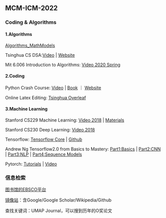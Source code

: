 ## MCM-ICM-2022

### Coding & Algorithms

#### 1.Algorithms

[Algorithms_MathModels](https://github.com/HuangCongQing/Algorithms_MathModels)

Tsinghua CS DSA:[Video](https://www.xuetangx.com/course/THU08091000384/10322765) | [Website](https://dsa.cs.tsinghua.edu.cn/~deng/ds/index.htm)

Mit 6.006 Introduction to Algorithms: [Video 2020 Spring](https://www.bilibili.com/video/BV1gZ4y1X71R)

#### 2.Coding

Python Crash Course: [Video](https://www.bilibili.com/video/BV19t411m7uU) | [Book](https://www.ituring.com.cn/book/2784) ｜ [Website](https://ehmatthes.github.io/pcc/)

Online Latex Editing: [Tsinghua Overleaf](http://overleaf.tsinghua.edu.cn)

#### 3.Machine Learning

Stanford CS229 Machine Learning: [Video 2018](https://www.bilibili.com/video/BV1JE411w7Ub) | [Materials](https://github.com/maxim5/cs229-2018-autumn)

Stanford CS230 Deep Learning: [Video 2018](https://www.bilibili.com/video/BV1p7411Y7M8)

Tensorflow: [Tensorflow Core](https://tensorflow.google.cn/tutorials?hl=zh_cn) | [Github](https://github.com/tensorflow/tensorflow)

Andrew Ng Tensorflow2.0 from Basics to Mastery: [Part1:Basics](https://www.bilibili.com/video/BV1zE411T7nb) | [Part2:CNN](https://www.bilibili.com/video/BV1yE411g7NY/) | [Part3:NLP](https://www.bilibili.com/video/BV19E411g7d1) | [Part4:Sequence Models](https://www.bilibili.com/video/BV1qE411u7z4)

Pytorch: [Tutorials](https://pytorch.org/tutorials/) | [Video](https://www.bilibili.com/video/BV1Tb411Y7Mg)



### 信息检索

[图书馆的EBSCO平台](https://lib.tsinghua.edu.cn/info/1184/3739.htm)

[镜像站](https://www.library.ac.cn)：含Google/Google Scholar/Wikipedia/Github

查找关键词：UMAP Journal，可以搜到历年的O奖论文

